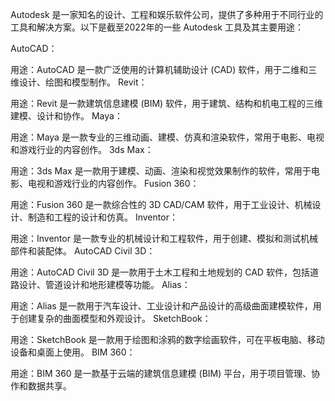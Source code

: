 Autodesk 是一家知名的设计、工程和娱乐软件公司，提供了多种用于不同行业的工具和解决方案。以下是截至2022年的一些 Autodesk 工具及其主要用途：

AutoCAD：

用途：AutoCAD 是一款广泛使用的计算机辅助设计 (CAD) 软件，用于二维和三维设计、绘图和模型制作。
Revit：

用途：Revit 是一款建筑信息建模 (BIM) 软件，用于建筑、结构和机电工程的三维建模、设计和协作。
Maya：

用途：Maya 是一款专业的三维动画、建模、仿真和渲染软件，常用于电影、电视和游戏行业的内容创作。
3ds Max：

用途：3ds Max 是一款用于建模、动画、渲染和视觉效果制作的软件，常用于电影、电视和游戏行业的内容创作。
Fusion 360：

用途：Fusion 360 是一款综合性的 3D CAD/CAM 软件，用于工业设计、机械设计、制造和工程的设计和仿真。
Inventor：

用途：Inventor 是一款专业的机械设计和工程软件，用于创建、模拟和测试机械部件和装配体。
AutoCAD Civil 3D：

用途：AutoCAD Civil 3D 是一款用于土木工程和土地规划的 CAD 软件，包括道路设计、管道设计和地形建模等功能。
Alias：

用途：Alias 是一款用于汽车设计、工业设计和产品设计的高级曲面建模软件，用于创建复杂的曲面模型和外观设计。
SketchBook：

用途：SketchBook 是一款用于绘图和涂鸦的数字绘画软件，可在平板电脑、移动设备和桌面上使用。
BIM 360：

用途：BIM 360 是一款基于云端的建筑信息建模 (BIM) 平台，用于项目管理、协作和数据共享。